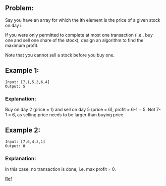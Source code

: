 ## Problem:

Say you have an array for which the ith element is the price of a given stock on day i.

If you were only permitted to complete at most one transaction (i.e., buy one and sell one share of the stock), design an algorithm to find the maximum profit.

Note that you cannot sell a stock before you buy one.

## Example 1:

    Input: [7,1,5,3,6,4]
    Output: 5

### Explanation:

Buy on day 2 (price = 1) and sell on day 5 (price = 6), profit = 6-1 = 5.
Not 7-1 = 6, as selling price needs to be larger than buying price.


## Example 2:

    Input: [7,6,4,3,1]
    Output: 0

### Explanation:

In this case, no transaction is done, i.e. max profit = 0.

[Ref](https://leetcode.com/problems/best-time-to-buy-and-sell-stock/)

